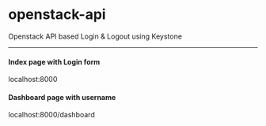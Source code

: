 # openstack-api
Openstack API based Login & Logout using Keystone

--------

#### Index page with Login form
localhost:8000   

#### Dashboard page with username
localhost:8000/dashboard
